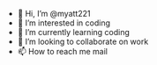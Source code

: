 - 👋 Hi, I’m @myatt221
- 👀 I’m interested in coding 
- 🌱 I’m currently learning coding 
- 💞️ I’m looking to collaborate on work
- 📫 How to reach me mail

<!---
myatt221/myatt221 is a ✨ special ✨ repository because its `README.md` (this file) appears on your GitHub profile.
You can click the Preview link to take a look at your changes.
--->
